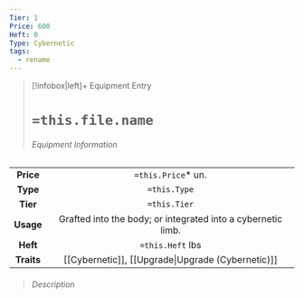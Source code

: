 ```yaml
---
Tier: 1
Price: 600
Heft: 0
Type: Cybernetic
tags:
  - rename
---
```

> [!infobox|left]+ Equipment Entry
> # `=this.file.name`
> ###### Equipment Information
|            |                   |
|:----------:|:-----------------:|
| **Price**  | `=this.Price`* un. |
| **Type** | `=this.Type` |
|  **Tier**  |   `=this.Tier`    |
| **Usage**  |    Grafted into the body; or integrated into a cybernetic limb.               |
|  **Heft**  | `=this.Heft` lbs  |
| **Traits** |       [[Cybernetic]], [[Upgrade\|Upgrade (Cybernetic)]]            |
> ###### *Description*
